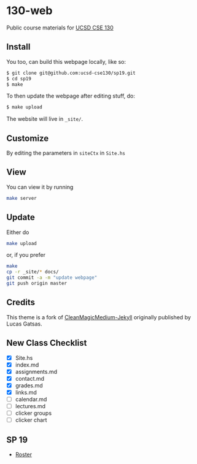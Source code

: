 # 130-web

Public course materials for [UCSD CSE 130](https://ucsd-progsys.github.io/130-sp19/)

## Install

You too, can build this webpage locally, like so:

```bash
$ git clone git@github.com:ucsd-cse130/sp19.git
$ cd sp19
$ make
```

To then update the webpage after editing stuff, do:

```bash
$ make upload
```

The website will live in `_site/`.

## Customize

By editing the parameters in `siteCtx` in `Site.hs`

## View

You can view it by running

```bash
make server
```

## Update

Either do

```bash
make upload
```

or, if you prefer

```bash
make
cp -r _site/* docs/
git commit -a -m "update webpage"
git push origin master
```

## Credits

This theme is a fork of [CleanMagicMedium-Jekyll](https://github.com/SpaceG/CleanMagicMedium-Jekyll)
originally published by Lucas Gatsas.


## New Class Checklist

- [x] Site.hs
- [x] index.md
- [x] assignments.md
- [x] contact.md
- [x] grades.md
- [x] links.md
- [ ] calendar.md
- [ ] lectures.md
- [ ] clicker groups
- [ ] clicker chart

## SP 19

- [Roster](https://docs.google.com/spreadsheets/d/1DqB98XNyDpqsL1FWyReTOecj8GFD6KXVnkjM6iI2Lrs/edit?usp=sharing)